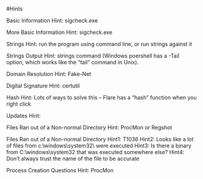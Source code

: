 #Hints 

Basic Information
Hint: sigcheck.exe

More Basic Information
Hint: sigcheck.exe

Strings
Hint: run the program using command line, or run strings against it
 
Strings Output
Hint: strings command (Windows poershell has a -Tail option, which works like the “tail” command in Unix).

Domain Resolution
Hint: Fake-Net
 
Digital Signature
Hint: certutil
 
Hash
Hint: Lots of ways to solve this – Flare has a “hash” function when you right click
 
Updates
Hint: 
 
Files Ran out of a Non-normal Directory 
Hint: ProcMon or Regshot
 
Files Ran out of a Non-normal Directory 
Hint1: T1036 
Hint2: Looks like a lot of files from c:\windows\system32\ were executed 
Hint3: Is there a binary from C:\windows\system32 that was executed somewhere else? 
Hint4: Don’t always trust the name of the file to be accurate 
 
Process Creation Questions 
Hint: ProcMon
